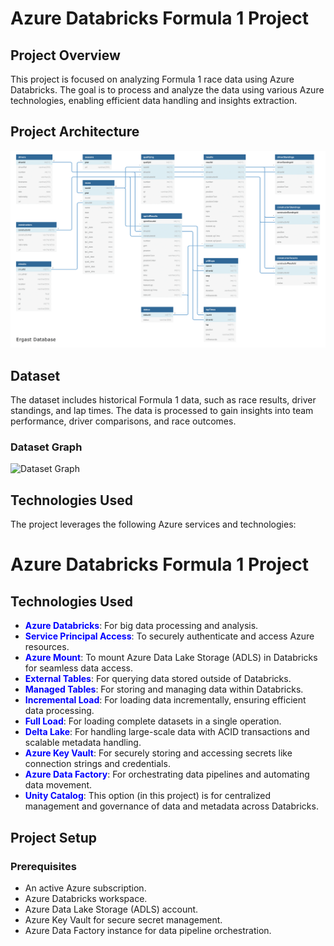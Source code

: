 # Azure Databricks Formula 1 Project

## Project Overview

This project is focused on analyzing Formula 1 race data using Azure Databricks. The goal is to process and analyze the data using various Azure technologies, enabling efficient data handling and insights extraction.

## Project Architecture

![Dataset Graph](./Formula1/RawDataSets/ergast_db.png)


## Dataset
The dataset includes historical Formula 1 data, such as race results, driver standings, and lap times. The data is processed to gain insights into team performance, driver comparisons, and race outcomes.

### Dataset Graph
![Dataset Graph](../ergast_db.png)

## Technologies Used

The project leverages the following Azure services and technologies:

# Azure Databricks Formula 1 Project

## Technologies Used

- <span style="color:blue;">**Azure Databricks**</span>: For big data processing and analysis.
- <span style="color:blue;">**Service Principal Access**</span>: To securely authenticate and access Azure resources.
- <span style="color:blue;">**Azure Mount**</span>: To mount Azure Data Lake Storage (ADLS) in Databricks for seamless data access.
- <span style="color:blue;">**External Tables**</span>: For querying data stored outside of Databricks.
- <span style="color:blue;">**Managed Tables**</span>: For storing and managing data within Databricks.
- <span style="color:blue;">**Incremental Load**</span>: For loading data incrementally, ensuring efficient data processing.
- <span style="color:blue;">**Full Load**</span>: For loading complete datasets in a single operation.
- <span style="color:blue;">**Delta Lake**</span>: For handling large-scale data with ACID transactions and scalable metadata handling.
- <span style="color:blue;">**Azure Key Vault**</span>: For securely storing and accessing secrets like connection strings and credentials.
- <span style="color:blue;">**Azure Data Factory**</span>: For orchestrating data pipelines and automating data movement.
- <span style="color:blue;">**Unity Catalog**</span>: This option (in this project) is for centralized management and governance of data and metadata across Databricks.


## Project Setup

### Prerequisites

- An active Azure subscription.
- Azure Databricks workspace.
- Azure Data Lake Storage (ADLS) account.
- Azure Key Vault for secure secret management.
- Azure Data Factory instance for data pipeline orchestration.

